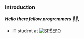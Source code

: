 ### Introduction
##### Hello there fellow programmers 👨‍💻,
- IT student at [![SPŠEPO](https://img.shields.io/badge/-SP%C5%A0EPO-FF0000?style=plastic&logoColor=white)](https://spse-po.sk/)

